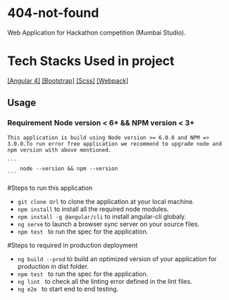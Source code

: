 # 404-not-found
Web Application for Hackathon competition (Mumbai Studio).


# Tech Stacks Used in project

[[Angular 4]](https://angular.io/)
[[Bootstrap]](https://getbootstrap.com/docs/3.3/)
[[Scss]](http://sass-lang.com/)
[[Webpack]](https://webpack.js.org/)


## Usage

### Requirement Node version < 6+ && NPM version < 3+
    This application is build using Node version >= 6.0.0 and NPM => 3.0.0.To run error free application we recommend to upgrade node and npm version with above mentioned.
    
    ```
        node --version && npm --version
    ```    

#Steps to run this application
- `git clone Url` to clone the application at your local machine.
- `npm install`   to install all the required node modules.
- `npm install -g @angular/cli`   to install angular-cli globaly.
- `ng serve`      to launch a browser sync server on your source files.
- `npm test ` to run the spec for the application.

#Steps to required in production deployment
- `ng build --prod` to build an optimized version of your application for production in dist folder.
- `npm test ` to run the spec for the application.
- `ng lint ` to check all the linting error defined in the lint files.
- `ng e2e ` to start end to end testing.


